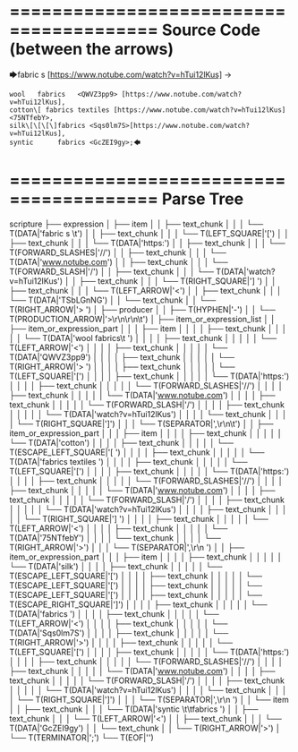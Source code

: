 ========================================
Source Code (between the arrows)
========================================

🡆fabric     s 	[https://www.notube.com/watch?v=hTui12lKus]     <TSbLGnNG> ->

	wool   fabrics	 <QWVZ3pp9> [https://www.notube.com/watch?v=hTui12lKus],
	cotton\[ fabrics textiles [https://www.notube.com/watch?v=hTui12lKus]   <75NTfebY>,
    silk\[\[\[\]fabrics <Sqs0lm7S>[https://www.notube.com/watch?v=hTui12lKus],
    syntic 		fabrics <GcZEI9gy>;🡄

========================================
Parse Tree
========================================

scripture
├── expression
│   ├── item
│   │   ├── text_chunk
│   │   │   └── T(DATA|'fabric     s \t')
│   │   ├── text_chunk
│   │   │   └── T(LEFT_SQUARE|'[')
│   │   ├── text_chunk
│   │   │   └── T(DATA|'https:')
│   │   ├── text_chunk
│   │   │   └── T(FORWARD_SLASHES|'//')
│   │   ├── text_chunk
│   │   │   └── T(DATA|'www.notube.com')
│   │   ├── text_chunk
│   │   │   └── T(FORWARD_SLASH|'/')
│   │   ├── text_chunk
│   │   │   └── T(DATA|'watch?v=hTui12lKus')
│   │   ├── text_chunk
│   │   │   └── T(RIGHT_SQUARE|']     ')
│   │   ├── text_chunk
│   │   │   └── T(LEFT_ARROW|'<')
│   │   ├── text_chunk
│   │   │   └── T(DATA|'TSbLGnNG')
│   │   └── text_chunk
│   │       └── T(RIGHT_ARROW|'> ')
│   ├── producer
│   │   ├── T(HYPHEN|'-')
│   │   └── T(PRODUCTION_ARROW|'>\r\n\r\n\t')
│   ├── item_or_expression_list
│   │   ├── item_or_expression_part
│   │   │   ├── item
│   │   │   │   ├── text_chunk
│   │   │   │   │   └── T(DATA|'wool   fabrics\t ')
│   │   │   │   ├── text_chunk
│   │   │   │   │   └── T(LEFT_ARROW|'<')
│   │   │   │   ├── text_chunk
│   │   │   │   │   └── T(DATA|'QWVZ3pp9')
│   │   │   │   ├── text_chunk
│   │   │   │   │   └── T(RIGHT_ARROW|'> ')
│   │   │   │   ├── text_chunk
│   │   │   │   │   └── T(LEFT_SQUARE|'[')
│   │   │   │   ├── text_chunk
│   │   │   │   │   └── T(DATA|'https:')
│   │   │   │   ├── text_chunk
│   │   │   │   │   └── T(FORWARD_SLASHES|'//')
│   │   │   │   ├── text_chunk
│   │   │   │   │   └── T(DATA|'www.notube.com')
│   │   │   │   ├── text_chunk
│   │   │   │   │   └── T(FORWARD_SLASH|'/')
│   │   │   │   ├── text_chunk
│   │   │   │   │   └── T(DATA|'watch?v=hTui12lKus')
│   │   │   │   └── text_chunk
│   │   │   │       └── T(RIGHT_SQUARE|']')
│   │   │   └── T(SEPARATOR|',\r\n\t')
│   │   ├── item_or_expression_part
│   │   │   ├── item
│   │   │   │   ├── text_chunk
│   │   │   │   │   └── T(DATA|'cotton')
│   │   │   │   ├── text_chunk
│   │   │   │   │   └── T(ESCAPE_LEFT_SQUARE|'\[ ')
│   │   │   │   ├── text_chunk
│   │   │   │   │   └── T(DATA|'fabrics textiles ')
│   │   │   │   ├── text_chunk
│   │   │   │   │   └── T(LEFT_SQUARE|'[')
│   │   │   │   ├── text_chunk
│   │   │   │   │   └── T(DATA|'https:')
│   │   │   │   ├── text_chunk
│   │   │   │   │   └── T(FORWARD_SLASHES|'//')
│   │   │   │   ├── text_chunk
│   │   │   │   │   └── T(DATA|'www.notube.com')
│   │   │   │   ├── text_chunk
│   │   │   │   │   └── T(FORWARD_SLASH|'/')
│   │   │   │   ├── text_chunk
│   │   │   │   │   └── T(DATA|'watch?v=hTui12lKus')
│   │   │   │   ├── text_chunk
│   │   │   │   │   └── T(RIGHT_SQUARE|']   ')
│   │   │   │   ├── text_chunk
│   │   │   │   │   └── T(LEFT_ARROW|'<')
│   │   │   │   ├── text_chunk
│   │   │   │   │   └── T(DATA|'75NTfebY')
│   │   │   │   └── text_chunk
│   │   │   │       └── T(RIGHT_ARROW|'>')
│   │   │   └── T(SEPARATOR|',\r\n    ')
│   │   ├── item_or_expression_part
│   │   │   ├── item
│   │   │   │   ├── text_chunk
│   │   │   │   │   └── T(DATA|'silk')
│   │   │   │   ├── text_chunk
│   │   │   │   │   └── T(ESCAPE_LEFT_SQUARE|'\[')
│   │   │   │   ├── text_chunk
│   │   │   │   │   └── T(ESCAPE_LEFT_SQUARE|'\[')
│   │   │   │   ├── text_chunk
│   │   │   │   │   └── T(ESCAPE_LEFT_SQUARE|'\[')
│   │   │   │   ├── text_chunk
│   │   │   │   │   └── T(ESCAPE_RIGHT_SQUARE|'\]')
│   │   │   │   ├── text_chunk
│   │   │   │   │   └── T(DATA|'fabrics ')
│   │   │   │   ├── text_chunk
│   │   │   │   │   └── T(LEFT_ARROW|'<')
│   │   │   │   ├── text_chunk
│   │   │   │   │   └── T(DATA|'Sqs0lm7S')
│   │   │   │   ├── text_chunk
│   │   │   │   │   └── T(RIGHT_ARROW|'>')
│   │   │   │   ├── text_chunk
│   │   │   │   │   └── T(LEFT_SQUARE|'[')
│   │   │   │   ├── text_chunk
│   │   │   │   │   └── T(DATA|'https:')
│   │   │   │   ├── text_chunk
│   │   │   │   │   └── T(FORWARD_SLASHES|'//')
│   │   │   │   ├── text_chunk
│   │   │   │   │   └── T(DATA|'www.notube.com')
│   │   │   │   ├── text_chunk
│   │   │   │   │   └── T(FORWARD_SLASH|'/')
│   │   │   │   ├── text_chunk
│   │   │   │   │   └── T(DATA|'watch?v=hTui12lKus')
│   │   │   │   └── text_chunk
│   │   │   │       └── T(RIGHT_SQUARE|']')
│   │   │   └── T(SEPARATOR|',\r\n    ')
│   │   └── item
│   │       ├── text_chunk
│   │       │   └── T(DATA|'syntic \t\tfabrics ')
│   │       ├── text_chunk
│   │       │   └── T(LEFT_ARROW|'<')
│   │       ├── text_chunk
│   │       │   └── T(DATA|'GcZEI9gy')
│   │       └── text_chunk
│   │           └── T(RIGHT_ARROW|'>')
│   └── T(TERMINATOR|';')
└── T(EOF|'<EOF>')